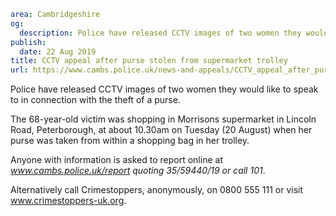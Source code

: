 ```yaml
area: Cambridgeshire
og:
  description: Police have released CCTV images of two women they would like to speak to in connection with the theft of a purse.
publish:
  date: 22 Aug 2019
title: CCTV appeal after purse stolen from supermarket trolley
url: https://www.cambs.police.uk/news-and-appeals/CCTV_appeal_after_purse_stolen_from_supermarket_trolley
```

Police have released CCTV images of two women they would like to speak to in connection with the theft of a purse.

The 68-year-old victim was shopping in Morrisons supermarket in Lincoln Road, Peterborough, at about 10.30am on Tuesday (20 August) when her purse was taken from within a shopping bag in her trolley.

Anyone with information is asked to report online at _www.cambs.police.uk/report quoting 35/59440/19 or call 101_.

Alternatively call Crimestoppers, anonymously, on 0800 555 111 or visit www.crimestoppers-uk.org.
